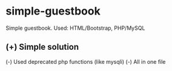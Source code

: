 # simple-guestbook
Simple guestbook. 
Used: HTML/Bootstrap, PHP/MySQL

(+) Simple solution 
-----------------------------------
(-) Used deprecated php functions (like mysqli)
(-) All in one file
